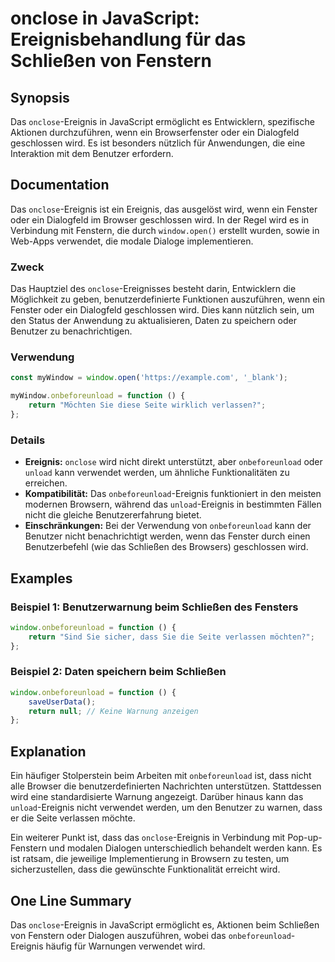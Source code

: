 <!--
Meta Description: # onclose in JavaScript: Ereignisbehandlung für das Schließen von Fenstern ## Synopsis Das `onclose`-Ereignis in JavaScript ermöglicht es Entwicklern,...
Meta Keywords: das, ereignis, wird, die, ein
-->

# onclose in JavaScript: Ereignisbehandlung für das Schließen von Fenstern

## Synopsis
Das `onclose`-Ereignis in JavaScript ermöglicht es Entwicklern, spezifische Aktionen durchzuführen, wenn ein Browserfenster oder ein Dialogfeld geschlossen wird. Es ist besonders nützlich für Anwendungen, die eine Interaktion mit dem Benutzer erfordern.

## Documentation
Das `onclose`-Ereignis ist ein Ereignis, das ausgelöst wird, wenn ein Fenster oder ein Dialogfeld im Browser geschlossen wird. In der Regel wird es in Verbindung mit Fenstern, die durch `window.open()` erstellt wurden, sowie in Web-Apps verwendet, die modale Dialoge implementieren.

### Zweck
Das Hauptziel des `onclose`-Ereignisses besteht darin, Entwicklern die Möglichkeit zu geben, benutzerdefinierte Funktionen auszuführen, wenn ein Fenster oder ein Dialogfeld geschlossen wird. Dies kann nützlich sein, um den Status der Anwendung zu aktualisieren, Daten zu speichern oder Benutzer zu benachrichtigen.

### Verwendung
```javascript
const myWindow = window.open('https://example.com', '_blank');

myWindow.onbeforeunload = function () {
    return "Möchten Sie diese Seite wirklich verlassen?";
};
```

### Details
- **Ereignis:** `onclose` wird nicht direkt unterstützt, aber `onbeforeunload` oder `unload` kann verwendet werden, um ähnliche Funktionalitäten zu erreichen.
- **Kompatibilität:** Das `onbeforeunload`-Ereignis funktioniert in den meisten modernen Browsern, während das `unload`-Ereignis in bestimmten Fällen nicht die gleiche Benutzererfahrung bietet.
- **Einschränkungen:** Bei der Verwendung von `onbeforeunload` kann der Benutzer nicht benachrichtigt werden, wenn das Fenster durch einen Benutzerbefehl (wie das Schließen des Browsers) geschlossen wird.

## Examples
### Beispiel 1: Benutzerwarnung beim Schließen des Fensters
```javascript
window.onbeforeunload = function () {
    return "Sind Sie sicher, dass Sie die Seite verlassen möchten?";
};
```

### Beispiel 2: Daten speichern beim Schließen
```javascript
window.onbeforeunload = function () {
    saveUserData();
    return null; // Keine Warnung anzeigen
};
```

## Explanation
Ein häufiger Stolperstein beim Arbeiten mit `onbeforeunload` ist, dass nicht alle Browser die benutzerdefinierten Nachrichten unterstützen. Stattdessen wird eine standardisierte Warnung angezeigt. Darüber hinaus kann das `unload`-Ereignis nicht verwendet werden, um den Benutzer zu warnen, dass er die Seite verlassen möchte.

Ein weiterer Punkt ist, dass das `onclose`-Ereignis in Verbindung mit Pop-up-Fenstern und modalen Dialogen unterschiedlich behandelt werden kann. Es ist ratsam, die jeweilige Implementierung in Browsern zu testen, um sicherzustellen, dass die gewünschte Funktionalität erreicht wird.

## One Line Summary
Das `onclose`-Ereignis in JavaScript ermöglicht es, Aktionen beim Schließen von Fenstern oder Dialogen auszuführen, wobei das `onbeforeunload`-Ereignis häufig für Warnungen verwendet wird.